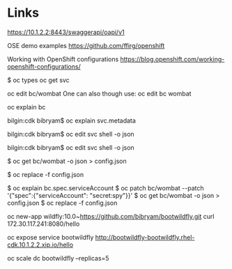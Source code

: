# Links


https://10.1.2.2:8443/swaggerapi/oapi/v1


OSE demo examples
https://github.com/ffirg/openshift


Working with OpenShift configurations
https://blog.openshift.com/working-openshift-configurations/

$ oc types
oc get svc


oc edit bc/wombat
One can also though use:
oc edit bc wombat

oc explain bc


bilgin:cdk bibryam$ oc explain  svc.metadata

bilgin:cdk bibryam$ oc edit svc shell -o json

bilgin:cdk bibryam$ oc edit svc shell -o json

$ oc get bc/wombat -o json > config.json

$ oc replace -f config.json





$ oc explain bc.spec.serviceAccount
$ oc patch bc/wombat --patch '{"spec":{"serviceAccount": "secret:spy"}}'
$ oc get bc/wombat -o json > config.json
$ oc replace -f config.json



oc new-app wildfly:10.0~https://github.com/bibryam/bootwildfly.git
curl     172.30.117.241:8080/hello

 oc expose service bootwildfly
http://bootwildfly-bootwildfly.rhel-cdk.10.1.2.2.xip.io/hello


oc scale dc bootwildfly –replicas=5

